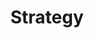 ---
layout: page
title: Strategy
slug: strategy
summary: |
  We empower organizations to sift through seemingly limitless technical choices and focus on what the organization is trying to achieve. Whether through a technical audit, SEO, content analysis or other measures, we ensure our clients use their resources most effectively to meet their needs and reach their audiences. We lean on lessons learned to inform our process while catering to each organization's unique needs in space and time.
icon: "icon-map-signs"
weight: 3

---